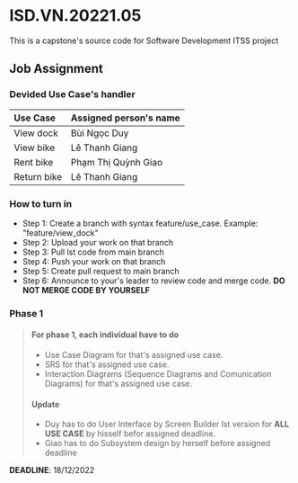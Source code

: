 # ISD.VN.20221.05

This is a capstone's source code for Software Development ITSS project

## Job Assignment

### Devided Use Case's handler

| Use Case      | Assigned person's name  |
| :---          |    :---                 |
| View dock     | Bùi Ngọc Duy            |
| View bike     | Lê Thanh Giang          |
| Rent bike     | Phạm Thị Quỳnh Giao     |
| Return bike   | Lê Thanh Giang          |

### How to turn in
- Step 1: Create a branch with syntax feature/use_case. Example: "feature/view_dock"
- Step 2: Upload your work on that branch
- Step 3: Pull lst code from main branch 
- Step 4: Push your work on that branch
- Step 5: Create pull request to main branch
- Step 6: Announce to your's leader to review code and merge code. **DO NOT MERGE CODE BY YOURSELF**

### Phase 1

> #### For phase 1, each individual have to do 
>
> - Use Case Diagram for that's assigned use case.
> - SRS for that's assigned use case.
> - Interaction Diagrams (Sequence Diagrams and Comunication Diagrams) for that's assigned use case.
>
> #### Update
> 
> - Duy has to do User Interface by Screen Builder lst version for **ALL USE CASE** by hisself befor assigned deadline.
> - Giao has to do Subsystem design by herself before assigned deadline
>

**DEADLINE**: 18/12/2022
